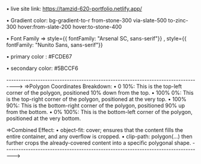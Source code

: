  • live site link: https://tamzid-620-portfolio.netlify.app/

 • Gradient color: bg-gradient-to-r from-stone-300 via-slate-500 to-zinc-300 hover:from-slate-200 hover:to-stone-400


• Font Family => 
style={{ fontFamily: "Arsenal SC, sans-serif"}} ,
style={{ fontFamily: "Nunito Sans, sans-serif"}}

• primary color : #FCDE67
  
• secondary color: #5BCCF6

---------------------------------------------------------------------------------->
 =>Polygon Coordinates Breakdown:
• 0 10%: This is the top-left corner of the polygon, positioned 10% down from the top.
• 100% 0%: This is the top-right corner of the polygon, positioned at the very top.
• 100% 90%: This is the bottom-right corner of the polygon, positioned 90% up from the bottom.
• 0% 100%: This is the bottom-left corner of the polygon, positioned at the very bottom.

=>Combined Effect:
• object-fit: cover; ensures that the content fills the entire container, and any overflow is cropped.
• clip-path: polygon(...) then further crops the already-covered content into a specific polygonal shape.
---------------------------------------------------------------------------------->